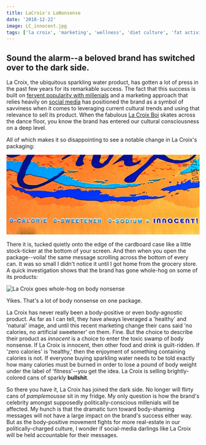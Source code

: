 ```yaml
---
title: LaCroix's LaNonsense
date: '2018-12-22'
image: LC_innocent.jpg
tags: ['la croix', 'marketing', 'wellness', 'diet culture', 'fat activism']
---
```


## Sound the alarm--a beloved brand has switched over to the dark side.


La Croix, the ubiquitous sparkling water product, has gotten a lot of press in the past few years for its remarkable success.  The fact that this success is built on [fervent popularity with millenials](https://www.theguardian.com/lifeandstyle/2018/jul/04/la-croix-fizzy-flavoured-water) and a marketing approach that relies heavily on [social media](https://www.ion.co/lacroix-sparkles-millennials-thanks-influencer-marketing) has positioned the brand as a symbol of savviness when it comes to leveraging current cultural trends and using that relevance to sell its product.  When the fabulous [La Croix Boi](https://www.youtube.com/watch?v=LB_YWGuYGn4) skates across the dance floor, you know the brand has entered our cultural consciousness on a deep level.

All of which makes it so disappointing to see a notable change in La Croix's packaging:

![LC](./LC_innocent.jpg)

There it is, tucked quietly onto the edge of the cardboard case like a little stock-ticker at the bottom of your screen.  And then when you open the package--voila! the same message scrolling across the bottom of every can.  It was so small I didn't notice it until I got home from the grocery store.  A quick investigation shows that the brand has gone whole-hog on some of its products:

![La Croix goes whole-hog on body nonsense](../src/images/LC_fitness.jpg)

Yikes.  That's a lot of body nonsense on one package.

La Croix has never really been a body-positive or even body-agnostic product. As far as I can tell, they have always leveraged a 'healthy' and 'natural' image, and until this recent marketing change their cans said 'no calories, no artificial sweetener' on them.  Fine.  But the choice to describe their product as <em>innocent</em> is a choice to enter the toxic swamp of body nonsense.  If La Croix is innocent, then other food and drink is guilt-ridden.  If 'zero calories' is 'healthy,' then the enjoyment of something containing calories is not.  If everyone buying sparkling water needs to be told exactly how many calories must be burned in order to lose a pound of body weight under the label of 'fitness'--you get the idea.  La Croix is selling brightly-colored cans of sparkly <strong>bullshit</strong>.

So there you have it, La Croix has joined the dark side.  No longer will flirty cans of <em>pamplemousse</em> sit in my fridge. My only question is how the brand's celebrity amongst supposedly politically-conscious millenials will be affected.  My hunch is that the dramatic turn toward body-shaming messages will not have a large impact on the brand's success either way.  But as the body-positive movement fights for more real-estate in our politically-charged culture, I wonder if social-media darlings like La Croix will be held accountable for their messages.
